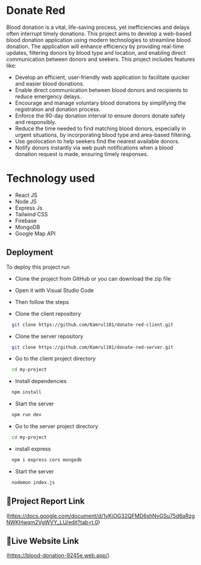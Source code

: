 # Donate Red

Blood donation is a vital, life-saving process, yet inefficiencies and delays often interrupt timely donations. This project aims to develop a web-based blood donation application using modern technologies to streamline blood donation. The application will enhance efficiency by providing real-time updates, filtering donors by blood type and location, and enabling direct communication between donors and seekers. This project includes features like:
- Develop an efficient, user-friendly web application to facilitate quicker and easier blood donations.
- Enable direct communication between blood donors and recipients to reduce emergency delays.
- Encourage and manage voluntary blood donations by simplifying the registration and donation process.
- Enforce the 90-day donation interval to ensure donors donate safely and responsibly.
- Reduce the time needed to find matching blood donors, especially in urgent situations, by incorporating blood type and area-based filtering.
- Use geolocation to help seekers find the nearest available donors.
- Notify donors instantly via web push notifications when a blood donation request is made, ensuring timely responses.

# Technology used
- React JS
- Node JS
- Express Js
- Tailwind CSS
- Firebase
- MongoDB
- Google Map API


## Deployment

To deploy this project run
- Clone the project from GitHub or you can download the zip file
- Open it with Visual Studio Code
- Then follow the steps

- Clone the client repository
```bash
  git clone https://github.com/Kamrul101/donate-red-client.git
```
- Clone the server repository
```bash
  git clone https://github.com/Kamrul101/donate-red-server.git
```

- Go to the client project directory

```bash
  cd my-project
```

- Install dependencies

```bash
  npm install
```

- Start the server

```bash
  npm run dev
```

- Go to the server project directory

```bash
  cd my-project
```
- install express
```bash
  npm i express cors mongodb
```
- Start the server
```bash
  nodemon index.js
```
## 🔗Project Report Link
(https://docs.google.com/document/d/1yKiOG32QFMD6shNvGSu75d6aRzgNWKHwqm2VgWVY_LU/edit?tab=t.0)
## 🔗Live Website Link
(https://blood-donation-9245e.web.app/)
